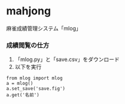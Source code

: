 # mahjong

麻雀成績管理システム「mlog」

### 成績閲覧の仕方

1. 「mlog.py」と「save.csv」をダウンロード
2. 以下を実行
```
from mlog import mlog
a = mlog()
a.set_save('save.fig')
a.get('名前')
```
